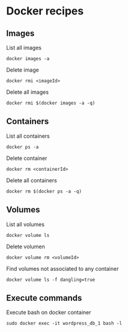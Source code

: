 # Docker recipes

## Images
List all images
```
docker images -a
```
Delete image
```
docker rmi <imageId>
```
Delete all images
```
docker rmi $(docker images -a -q)
```
## Containers
List all containers
```
docker ps -a
```
Delete container
```
docker rm <containerId>
```
Delete all containers
```
docker rm $(docker ps -a -q)
```
## Volumes
List all volumes
```
docker volume ls
```
Delete volumen
```
docker volume rm <volumeId>
```
Find volumes not associated to any container
```
docker volume ls -f dangling=true
```
## Execute commands
Execute bash on docker container
```
sudo docker exec -it wordpress_db_1 bash -l
```
